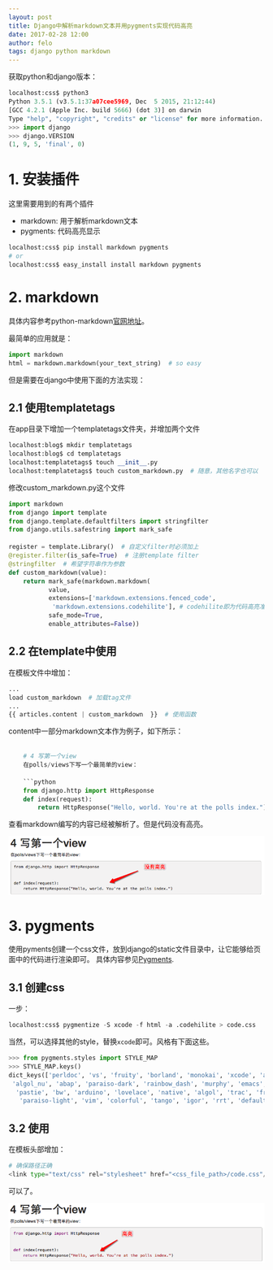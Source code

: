 ```yaml
---
layout: post
title: Django中解析markdown文本并用pygments实现代码高亮
date: 2017-02-28 12:00
author: felo
tags: django python markdown
---
```






获取python和django版本：

```python
localhost:css$ python3
Python 3.5.1 (v3.5.1:37a07cee5969, Dec  5 2015, 21:12:44)
[GCC 4.2.1 (Apple Inc. build 5666) (dot 3)] on darwin
Type "help", "copyright", "credits" or "license" for more information.
>>> import django
>>> django.VERSION
(1, 9, 5, 'final', 0)
```

# 1. 安装插件

这里需要用到的有两个插件

- markdown: 用于解析markdown文本
- pygments: 代码高亮显示

```python
localhost:css$ pip install markdown pygments
# or
localhost:css$ easy_install install markdown pygments
```

# 2. markdown

具体内容参考python-markdown[官网地址](https://pythonhosted.org/Markdown)。

最简单的应用就是：

```python
import markdown
html = markdown.markdown(your_text_string)  # so easy
```

但是需要在django中使用下面的方法实现：

## 2.1 使用templatetags

在app目录下增加一个templatetags文件夹，并增加两个文件

```python
localhost:blog$ mkdir templatetags
localhost:blog$ cd templatetags
localhost:templatetags$ touch __init__.py
localhost:templatetags$ touch custom_markdown.py  # 随意，其他名字也可以
```

修改custom_markdown.py这个文件

```python
import markdown
from django import template
from django.template.defaultfilters import stringfilter
from django.utils.safestring import mark_safe

register = template.Library()  # 自定义filter时必须加上
@register.filter(is_safe=True)  # 注册template filter
@stringfilter  # 希望字符串作为参数
def custom_markdown(value):
    return mark_safe(markdown.markdown(
           value,
           extensions=['markdown.extensions.fenced_code',
            'markdown.extensions.codehilite'], # codehilite即为代码高亮准备
           safe_mode=True,
           enable_attributes=False))
```

## 2.2 在template中使用

在模板文件中增加：

```python
...
load custom_markdown  # 加载tag文件
...
{{ articles.content | custom_markdown  }}  # 使用函数

```

content中一部分markdown文本作为例子，如下所示：

```python

    # 4 写第一个view
    在polls/views下写一个最简单的view：

    ```python
    from django.http import HttpResponse
    def index(request):
        return HttpResponse("Hello, world. You're at the polls index.")

```


查看markdown编写的内容已经被解析了。但是代码没有高亮。

![](/images/django/markdown_code.png)


# 3. pygments

使用pyments创建一个css文件，放到django的static文件目录中，让它能够给页面中的代码进行渲染即可。
具体内容参见[Pygments](http://pygments.org/).

## 3.1 创建css

一步：

```python
localhost:css$ pygmentize -S xcode -f html -a .codehilite > code.css
```

当然，可以选择其他的style，替换`xcode`即可。风格有下面这些。

```python
>>> from pygments.styles import STYLE_MAP
>>> STYLE_MAP.keys()
dict_keys(['perldoc', 'vs', 'fruity', 'borland', 'monokai', 'xcode', 'autumn',
 'algol_nu', 'abap', 'paraiso-dark', 'rainbow_dash', 'murphy', 'emacs', 'manni',
  'pastie', 'bw', 'arduino', 'lovelace', 'native', 'algol', 'trac', 'friendly',
   'paraiso-light', 'vim', 'colorful', 'tango', 'igor', 'rrt', 'default'])
```

## 3.2 使用

在模板头部增加：

```python
# 确保路径正确
<link type="text/css" rel="stylesheet" href="<css_file_path>/code.css"/>
```

可以了。

![](/images/django/markdown_codehilite.png)
